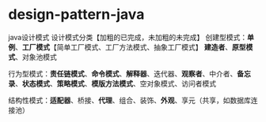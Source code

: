 # design-pattern-java
java设计模式
设计模式分类【加粗的已完成，未加粗的未完成】
创建型模式：**单例**、**工厂模式**【简单工厂模式、工厂方法模式、抽象工厂模式】  **建造者**、**原型模式**、对象池模式

行为型模式：**责任链模式**、**命令模式**、**解释器**、迭代器、**观察者**、中介者、**备忘录**、**状态模式**、**策略模式**、**模版方法模式**、空对象模式、访问者模式


结构性模式：**适配器**、桥接、**代理**、组合、装饰、**外观**、享元（共享，如数据库连接池）
